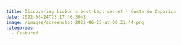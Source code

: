 ```yaml
---
title: Discovering Lisbon's best kept secret - Costa do Caparica
date: 2022-06-24T23:17:46.304Z
image: /images/screenshot-2022-06-25-at-00.21.44.png
categories:
  - Featured
---
```

